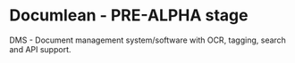 Documlean - PRE-ALPHA stage
=========

DMS - Document management system/software with OCR, tagging, search and API support.
